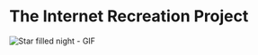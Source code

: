 # The Internet Recreation Project

![Star filled night - GIF](https://github.com/internet-recreation-project/.github/assets/IMG_1778.gif)